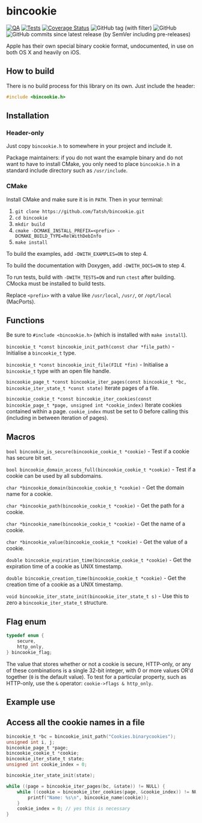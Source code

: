 # bincookie

[![QA](https://github.com/Tatsh/bincookie/actions/workflows/qa.yml/badge.svg)](https://github.com/Tatsh/bincookie/actions/workflows/qa.yml)
[![Tests](https://github.com/Tatsh/bincookie/actions/workflows/tests.yml/badge.svg)](https://github.com/Tatsh/bincookie/actions/workflows/tests.yml)
[![Coverage Status](https://coveralls.io/repos/github/Tatsh/bincookie/badge.svg?branch=master)](https://coveralls.io/github/Tatsh/bincookie?branch=master)
![GitHub tag (with filter)](https://img.shields.io/github/v/tag/Tatsh/bincookie)
![GitHub](https://img.shields.io/github/license/Tatsh/bincookie)
![GitHub commits since latest release (by SemVer including pre-releases)](https://img.shields.io/github/commits-since/Tatsh/bincookie/v0.1.6/master)

Apple has their own special binary cookie format, undocumented, in use on both OS X and heavily on iOS.

## How to build

There is no build process for this library on its own. Just include the header:

```c
#include <bincookie.h>
```

## Installation

### Header-only

Just copy `bincookie.h` to somewhere in your project and include it.

Package maintainers: if you do not want the example binary and do not want to have to install CMake,
you only need to place `bincookie.h` in a standard include directory such as `/usr/include`.

### CMake

Install CMake and make sure it is in `PATH`. Then in your terminal:

1. `git clone https://github.com/Tatsh/bincookie.git`
2. `cd bincookie`
3. `mkdir build`
4. `cmake -DCMAKE_INSTALL_PREFIX=<prefix> -DCMAKE_BUILD_TYPE=RelWithDebInfo`
5. `make install`

To build the examples, add `-DWITH_EXAMPLES=ON` to step 4.

To build the documentation with Doxygen, add `-DWITH_DOCS=ON` to step 4.

To run tests, build with `-DWITH_TESTS=ON` and run `ctest` after building. CMocka must be installed
to build tests.

Replace `<prefix>` with a value like `/usr/local`, `/usr/`, or `/opt/local` (MacPorts).

## Functions

Be sure to `#include <bincookie.h>` (which is installed with `make install`).

`bincookie_t *const bincookie_init_path(const char *file_path)` - Initialise a `bincookie_t` type.

`bincookie_t *const bincookie_init_file(FILE *fin)` - Initialise a `bincookie_t` type with an open
file handle.

`bincookie_page_t *const bincookie_iter_pages(const bincookie_t *bc, bincookie_iter_state_t *const state)`
Iterate pages of a file.

`bincookie_cookie_t *const bincookie_iter_cookies(const bincookie_page_t *page, unsigned int *cookie_index)`
Iterate cookies contained within a page. `cookie_index` must be set to 0 before calling this
(including in between iteration of pages).

## Macros

`bool bincookie_is_secure(bincookie_cookie_t *cookie)` - Test if a cookie has secure bit set.

`bool bincookie_domain_access_full(bincookie_cookie_t *cookie)` - Test if a cookie can be used by all
subdomains.

`char *bincookie_domain(bincookie_cookie_t *cookie)` - Get the domain name for a cookie.

`char *bincookie_path(bincookie_cookie_t *cookie)` - Get the path for a cookie.

`char *bincookie_name(bincookie_cookie_t *cookie)` - Get the name of a cookie.

`char *bincookie_value(bincookie_cookie_t *cookie)` - Get the value of a cookie.

`double bincookie_expiration_time(bincookie_cookie_t *cookie)` - Get the expiration time of a cookie
as UNIX timestamp.

`double bincookie_creation_time(bincookie_cookie_t *cookie)` - Get the creation time of a cookie as
a UNIX timestamp.

`void bincookie_iter_state_init(bincookie_iter_state_t s)` - Use this to zero a
`bincookie_iter_state_t` structure.

## Flag enum

```c
typedef enum {
    secure,
    http_only,
} bincookie_flag;
```

The value that stores whether or not a cookie is secure, HTTP-only, or any of these combinations is
a single 32-bit integer, with 0 or more values OR'd together (`0` is the default value). To test for
a particular property, such as HTTP-only, use the `&` operator: `cookie->flags & http_only`.

## Example use

## Access all the cookie names in a file

```c
bincookie_t *bc = bincookie_init_path("Cookies.binarycookies");
unsigned int i, j;
bincookie_page_t *page;
bincookie_cookie_t *cookie;
bincookie_iter_state_t state;
unsigned int cookie_index = 0;

bincookie_iter_state_init(state);

while ((page = bincookie_iter_pages(bc, &state)) != NULL) {
    while ((cookie = bincookie_iter_cookies(page, &cookie_index)) != NULL) {
        printf("Name: %s\n", bincookie_name(cookie));
    }
    cookie_index = 0; // yes this is necessary
}
```
